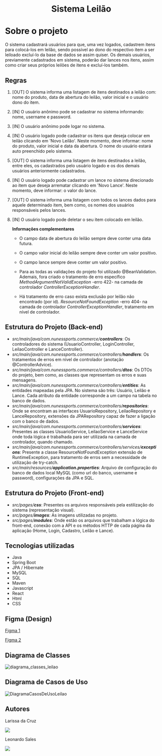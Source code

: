 <h1 align="center"> Sistema Leilão </h1>

# Sobre o projeto

O sistema cadastrará usuários para que, uma vez logados, cadastrem itens para colocá-los em leilão, sendo possível ao dono do respectivo item a ser leiloado excluí-lo da base de dados se assim quiser. 
Os demais usuários, previamente cadastrados em sistema, poderão dar lances nos itens, assim como criar seus próprios leilões de itens e excluí-los também.

<h2>Regras</h2>

  1. [OUT] O sistema informa uma listagem de itens destinados a leilão com: nome do produto, data de abertura do leilão, valor inicial e o usuário dono do item.

  2. [IN] O usuário anônimo pode se cadastrar no sistema informando: nome, username e password.
     
  3. [IN] O usuário anônimo pode logar no sistema.
     
  4. [IN] O usuário logado pode cadastrar os itens que deseja colocar em leilão clicando em 'Novo Leilão'. Neste momento, deve informar: nome do produto, valor inicial e data da abertura. O nome do usuário estará auto preenchido pelo sistema.
     
  5. [OUT] O sistema informa uma listagem de itens destinados a leilão, entre eles, os cadastrados pelo usuário logado e os dos demais usuários anteriormente cadastrados.
     
  6. [IN] O usuário logado pode cadastrar um lance no sistema direcionado ao item que deseja arrematar clicando em 'Novo Lance'. Neste momento, deve informar: o valor do lance.

  7. [OUT] O sistema informa uma listagem com todos os lances dados para aquele determinado item, bem como, os nomes dos usuários responsáveis pelos lances.
     
  8. [IN] O usuário logado pode deletar o seu item colocado em leilão.
  
     **Informações complementares**

     - O campo data de abertura do leilão sempre deve conter uma data futura.

     - O campo valor inicial do leilão sempre deve conter um valor positivo.

     - O campo lance sempre deve conter um valor positivo.
    
     - Para as todas as validações do projeto foi utilizado @BeanValidation. Ademais, fora criado o tratamento de erro específico *MethodArgumentNotValidException* -erro 422- na camada de controlador *ControllerExceptionHandler*.
       
     - Há tratamento de erro caso exista exclusão por leilão não encontrado (por id). *ResourceNotFoundException* -erro 404- na camada de controlador *ControllerExceptionHandler*, tratamento em nível de controlador.
      

 ## Estrutura do Projeto (Back-end)
  * *src/main/java/com.nunessports.commerce/**controllers***: Os controladores do sistema (UsuarioController, LoginController, LeilaoController e LanceController).
  * *src/main/java/com.nunessports.commerce/controllers/**handlers***: Os tratamentos de erros em nível de controlador (anotação @ControllerAdvice).
  * *src/main/java/com.nunessports.commerce/controllers/**dtos***: Os DTOs do projeto, bem como, as classes que representam os erros e suas mensagens.
  * *src/main/java/com.nunessports.commerce/controllers/**entities***: As entidades mapeadas pela JPA. No sistema são três: Usuário, Leilão e Lance. Cada atributo da entidade corresponde a um campo na tabela no banco de dados.
  * *src/main/java/com.nunessports.commerce/controllers/**repositories***: Onde se encontram as interfaces UsuarioRepository, LeilaoRepository e LanceRepository, extensões da JPARepository capaz de fazer a ligação com o banco de dados.
  * *src/main/java/com.nunessports.commerce/controllers/**services***: Presentes as classes UsuarioService, LeilaoService e LanceService onde toda lógica é trabalhada para ser utilizada na camada de controlador, quando chamado.
  * *src/main/java/com.nunessports.commerce/controllers/services/**exceptions***: Presente a classe ResourceNotFoundException extensão de RuntimeException, para tratamento de erros sem a necessidade de utilização de try-catch.
  * *src/main/resources/**application.properties***: Arquivo de configuração do banco de dados local MySQL (como url do banco, username e password), configurações da JPA e SQL.

 ## Estrutura do Projeto (Front-end)
 * *src/pages/**css***: Presentes os arquivos responsáveis pela estilização do sistema (representação visual).
 * *src/pages/**images***: As imagens utilizadas no projeto.
 * *src/pages/**modules***: Onde estão os arquivos que trabalham a lógica do front-end, conexão com a API e os métodos HTTP de cada página da aplicação (Home, Login, Cadastro, Leilão e Lance).
 
 ## Tecnologias utilizadas
- Java
- Spring Boot
- JPA / Hibernate
- MySQL
- SQL
- Maven
- Javascript
- React
- Html
- CSS

## Figma (Design)

<a href="https://www.figma.com/file/qT3RL8R1qemP3viq8C7UVr/Untitled?type=design&node-id=1-58&mode=design">Figma 1</a>

<a href="https://www.figma.com/file/272S0tjECIWKjCnsvvgcPr/Untitled?type=design&node-id=0-1&mode=design">Figma 2</a>

## Diagrama de Classes

![diagrama_classes_leilao](https://github.com/user-attachments/assets/b1e82c67-473c-4172-a2ed-356ff5e47d3d)

## Diagrama de Casos de Uso

![DiagramaCasosDeUsoLeilao](https://github.com/larissa-cruz/projeto-leilao/assets/104517707/85e328f3-f0b6-4d6c-98f4-abaad2d60e93)

## Autores

Larissa da Cruz

<a href="https://www.linkedin.com/in/larissa-da-cruz-0ba314219/" target="_blank"><img src="https://img.shields.io/badge/-LinkedIn-%230077B5?style=for-the-badge&logo=linkedin&logoColor=white" target="_blank"></a>

Leonardo Sales

<a href="https://www.linkedin.com/in/leonardo-sales-franca/" target="_blank"><img src="https://img.shields.io/badge/-LinkedIn-%230077B5?style=for-the-badge&logo=linkedin&logoColor=white" target="_blank"></a>
